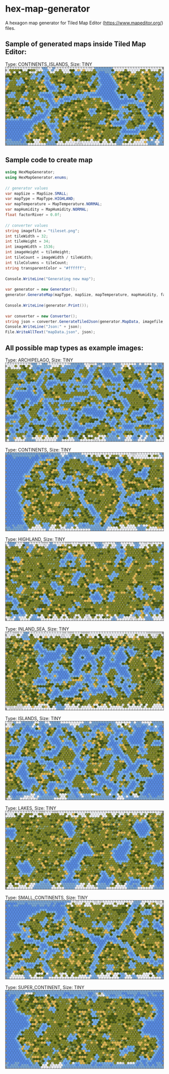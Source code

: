 # hex-map-generator
A hexagon map generator for Tiled Map Editor (https://www.mapeditor.org/) files.

## Sample of generated maps inside Tiled Map Editor:

Type: CONTINENTS_ISLANDS, Size: TINY
![Alt text](https://github.com/Ziagl/hex-map-generator/blob/main/example_images/continents_islands-tiny.png "Type: CONTINENTS_ISLANDS, Size: TINY")

## Sample code to create map

```csharp
using HexMapGenerator;
using HexMapGenerator.enums;

// generator values
var mapSize = MapSize.SMALL;
var mapType = MapType.HIGHLAND;
var mapTemperature = MapTemperature.NORMAL;
var mapHumidity = MapHumidity.NORMAL;
float factorRiver = 0.0f;

// converter values
string imagefile = "tileset.png";
int tileWidth = 32;
int tileHeight = 34;
int imageWidth = 1536;
int imageHeight = tileHeight;
int tileCount = imageWidth / tileWidth;
int tileColumns = tileCount;
string transparentColor = "#ffffff";

Console.WriteLine("Generating new map");

var generator = new Generator();
generator.GenerateMap(mapType, mapSize, mapTemperature, mapHumidity, factorRiver);

Console.WriteLine(generator.Print());

var converter = new Converter();
string json = converter.GenerateTiledJson(generator.MapData, imagefile, tileWidth, tileHeight, imageWidth, imageHeight, tileCount, tileColumns, transparentColor);
Console.WriteLine("Json:" + json);
File.WriteAllText("mapData.json", json);
```

## All possible map types as example images:

Type: ARCHIPELAGO, Size: TINY
![Alt text](https://github.com/Ziagl/hex-map-generator/blob/main/example_images/archipelago-tiny.png "Type: ARCHIPELAGO, Size: TINY")

Type: CONTINENTS, Size: TINY
![Alt text](https://github.com/Ziagl/hex-map-generator/blob/main/example_images/continents-tiny.png "Type: CONTINENTS, Size: TINY")

Type: HIGHLAND, Size: TINY
![Alt text](https://github.com/Ziagl/hex-map-generator/blob/main/example_images/highland-tiny.png "Type: HIGHLAND, Size: TINY")

Type: INLAND_SEA, Size: TINY
![Alt text](https://github.com/Ziagl/hex-map-generator/blob/main/example_images/inland_sea-tiny.png "Type: INLAND_SEA, Size: TINY")

Type: ISLANDS, Size: TINY
![Alt text](https://github.com/Ziagl/hex-map-generator/blob/main/example_images/islands-tiny.png "Type: ISLANDS, Size: TINY")

Type: LAKES, Size: TINY
![Alt text](https://github.com/Ziagl/hex-map-generator/blob/main/example_images/lakes-tiny.png "Type: LAKES, Size: TINY")

Type: SMALL_CONTINENTS, Size: TINY
![Alt text](https://github.com/Ziagl/hex-map-generator/blob/main/example_images/small_continents-tiny.png "Type: SMALL_CONTINENTS, Size: TINY")

Type: SUPER_CONTINENT, Size: TINY
![Alt text](https://github.com/Ziagl/hex-map-generator/blob/main/example_images/super_continent-tiny.png "Type: SUPER_CONTINENT, Size: TINY")